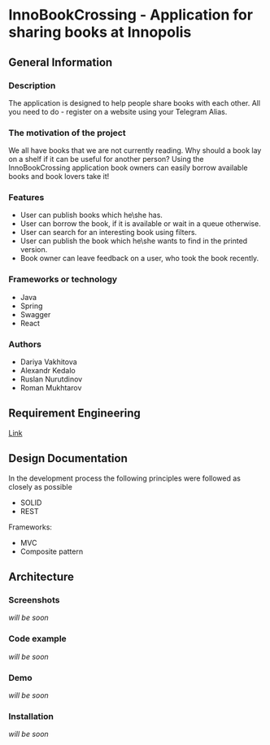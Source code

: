 # InnoBookCrossing - Application for sharing books at Innopolis

## General Information 

### Description

The application is designed to help people share books with each other. All you need to do - register on a website using your Telegram Alias. 

### The motivation of the project 

We all have books that we are not currently reading. Why should a book lay on a shelf if it can be useful for another person? Using the InnoBookCrossing application book owners can easily borrow available books and book lovers take it! 

### Features

* User can publish books which he\she has.
* User can borrow the book, if it is available or wait in a queue otherwise.
* User can search for an interesting book using filters.
* User can publish the book which he\she wants to find in the printed version.
* Book owner can leave feedback on a user, who took the book recently.

### Frameworks or technology

* Java
* Spring
* Swagger
* React

### Authors
 
 * Dariya Vakhitova
 * Alexandr Kedalo
 * Ruslan Nurutdinov
 * Roman Mukhtarov
 
## Requirement Engineering 
[Link](https://github.com/yadariya/InnoBookCrossing/blob/master/Requirement%20Engineering.pdf)

## Design Documentation

In the development process the following principles were followed as closely as possible
* SOLID
* REST

Frameworks:

* MVC
* Composite pattern 

## Architecture

### Screenshots

*will be soon*

### Code example

*will be soon*

### Demo

*will be soon*

### Installation

*will be soon*
